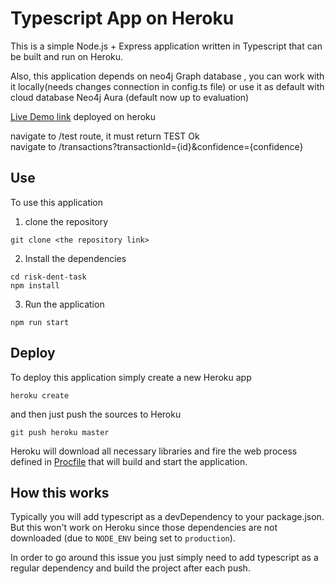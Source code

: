 Typescript App on Heroku
========================

This is a simple Node.js + Express application written in Typescript 
that can be built and run on Heroku.

Also, this application depends on neo4j Graph database , you can work with it locally(needs changes connection in config.ts file) or use it as default with cloud database Neo4j Aura (default now up to evaluation)

[Live Demo link](https://risk-dent.herokuapp.com/) deployed on heroku 

navigate to /test  route, it must return TEST Ok  <br/>
navigate to /transactions?transactionId={id}&confidence={confidence}  

## Use
To use this application 

1. clone the repository
```
git clone <the repository link>
```
2. Install the dependencies
```
cd risk-dent-task
npm install
```
3. Run the application
```
npm run start
```


## Deploy
To deploy this application simply create a new Heroku app

```
heroku create
```

and then just push the sources to Heroku

```
git push heroku master
```

Heroku will download all necessary libraries and fire the web
process defined in [Procfile](Procfile) that will build and start
the application.

## How this works

Typically you will add typescript as a devDependency to your package.json.
But this won't work on Heroku since those dependencies are not downloaded
(due to `NODE_ENV` being set to `production`).

In order to go around this issue you just simply need to add typescript
as a regular dependency and build the project after each push.

